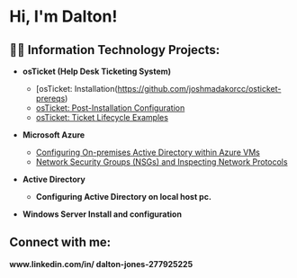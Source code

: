 <h1>Hi, I'm Dalton!


<h2>👨‍💻 Information Technology Projects:</h2>

- <b>osTicket (Help Desk Ticketing System)</b>
  - [osTicket: Installation(https://github.com/joshmadakorcc/osticket-prereqs)
  - [osTicket: Post-Installation Configuration](https://github.com/joshmadakorcc/post-install-config)
  - [osTicket: Ticket Lifecycle Examples](https://github.com/joshmadakorcc/ticket-lifecycle)
- <b>Microsoft Azure</b>
  - [Configuring On-premises Active Directory within Azure VMs](https://github.com/joshmadakorcc/configure-ad)
  - [Network Security Groups (NSGs) and Inspecting Network Protocols](https://github.com/joshmadakorcc/azure-network-protocols)

- <b>Active Directory
  - Configuring Active Directory on local host pc. 

- <b> Windows Server Install and configuration


<h2>Connect with me:</h2> www.linkedin.com/in/
dalton-jones-277925225




